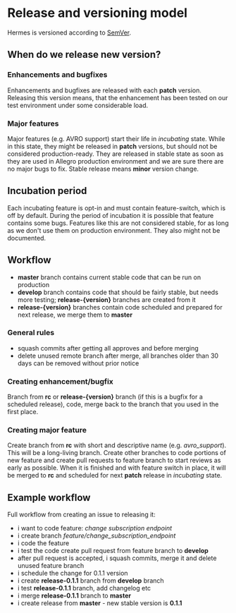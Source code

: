 # Release and versioning model

Hermes is versioned according to [SemVer](http://semver.org/).

## When do we release new version?

### Enhancements and bugfixes

Enhancements and bugfixes are released with each **patch** version. Releasing this version means, that the enhancement
has been tested on our test environment under some considerable load.

### Major features

Major features (e.g. AVRO support) start their life in *incubating* state. While in this state, they might be released
in **patch** versions, but should not be considered production-ready. They are released in stable state as soon
as they are used in Allegro production environment and we are sure there are no major bugs to fix. Stable release means
**minor** version change.

## Incubation period

Each incubating feature is opt-in and must contain feature-switch, which is off by default. During the period of incubation
it is possible that feature contains some bugs. Features like this are not considered stable, for as long as we don't
use them on production environment. They also might not be documented.

## Workflow

* **master** branch contains current stable code that can be run on production
* **develop** branch contains code that should be fairly stable, but needs more testing; **release-{version}** branches are created from it
* **release-{version}** branches contain code scheduled and prepared for next release, we merge them to **master**

### General rules

* squash commits after getting all approves and before merging
* delete unused remote branch after merge, all branches older than 30 days can be removed without prior notice

### Creating enhancement/bugfix

Branch from **rc** or **release-{version}** branch (if this is a bugfix for a scheduled release), code, merge back to
the branch that you used in the first place.

### Creating major feature

Create branch from **rc** with short and descriptive name (e.g. *avro_support*). This will be a long-living branch.
Create other branches to code portions of new feature and create pull requests to feature branch to start reviews as
early as possible. When it is finished and with feature switch in place, it will be merged to **rc** and scheduled for
next **patch** release in *incubating* state.

## Example workflow

Full workflow from creating an issue to releasing it:

* i want to code feature: *change subscription endpoint*
* i create branch *feature/change_subscription_endpoint*
* i code the feature
* i test the code create pull request from feature branch to **develop**
* after pull request is accepted, i squash commits, merge it and delete unused feature branch
* i schedule the change for 0.1.1 version
* i create **release-0.1.1** branch from **develop** branch
* i test **release-0.1.1** branch, add changelog etc
* i merge **release-0.1.1** branch to **master**
* i create release from **master** - new stable version is **0.1.1**
